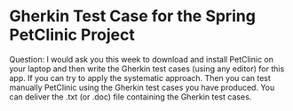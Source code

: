 
# Gherkin Test Case for the Spring PetClinic Project

Question:
I would ask you this week to download and install PetClinic on your laptop and then write the Gherkin test cases
 (using any editor) for this app. If you can try to apply the systematic approach.
Then you can test manually PetClinic using the Gherkin test cases you have produced.
 You can deliver the .txt (or .doc) file containing the Gherkin test cases.